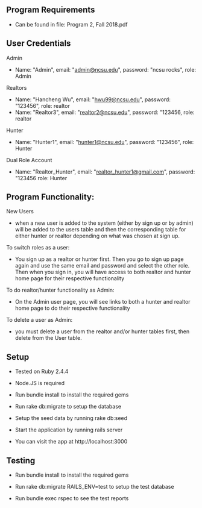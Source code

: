 ## Program Requirements
- Can be found in file: Program 2, Fall 2018.pdf

## User Credentials
Admin
- Name: "Admin", email: "admin@ncsu.edu", password: "ncsu rocks", role: Admin 

Realtors
- Name: "Hancheng Wu", email: "hwu99@ncsu.edu", password: "123456", role: realtor
- Name: "Realtor3", email: "realtor2@ncsu.edu", password: "123456, role: realtor

Hunter
- Name: "Hunter1", email: "hunter1@ncsu.edu", password: "123456", role: Hunter

Dual Role Account
- Name: "Realtor_Hunter", email: "realtor_hunter1@gmail.com", password: "123456 role: Hunter


## Program Functionality:

New Users
- when a new user is added to the system (either by sign up or by admin) will be added to the users table and then the corresponding table for either hunter or realtor depending on what was chosen at sign up.

To switch roles as a user:
- You sign up as a realtor or hunter first. Then you go to sign up page again and use the same email and password and select the other role. Then when you sign in, you will have access to both realtor and hunter home page for their respective functionality

To do realtor/hunter functionality as Admin:
- On the Admin user page, you will see links to both a hunter and realtor home page to do their respective functionality

To delete a user as Admin:
- you must delete a user from the realtor and/or hunter tables first, then delete from the User table.

## Setup
- Tested on Ruby 2.4.4

- Node.JS is required

- Run bundle install to install the required gems

- Run rake db:migrate to setup the database

- Setup the seed data by running rake db:seed

- Start the application by running rails server

- You can visit the app at http://localhost:3000

## Testing
- Run bundle install to install the required gems

- Run rake db:migrate RAILS_ENV=test to setup the test database

- Run bundle exec rspec to see the test reports
